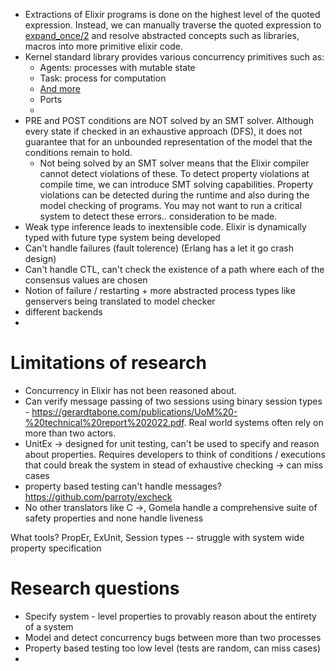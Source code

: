 
- Extractions of Elixir programs is done on the highest level of the quoted expression. Instead, we can manually traverse the quoted expression to [expand_once/2](https://github.com/elixir-lang/elixir/blob/74bfab8ee271e53d24cb0012b5db1e2a931e0470/lib/elixir/lib/macro.ex#L1439) and resolve abstracted concepts such as libraries, macros into more primitive elixir code.
- Kernel standard library provides various concurrency primitives such as:
	- Agents: processes with mutable state
	- Task: process for computation
	- [And more](https://hexdocs.pm/elixir/1.12.3/Kernel.html) 
	- Ports
	- 
- PRE and POST conditions are NOT solved by an SMT solver. Although every state if checked in an exhaustive approach (DFS), it does not guarantee that for an unbounded representation of the model that the conditions remain to hold.
	- Not being solved by an SMT solver means that the Elixir compiler cannot detect violations of these. To detect property violations at compile time, we can introduce SMT solving capabilities. Property violations can be detected during the runtime and also during the model checking of programs. You may not want to run a critical system to detect these errors.. consideration to be made.
- Weak type inference leads to inextensible code. Elixir is dynamically typed with future type system being developed
- Can't handle failures (fault tolerence) (Erlang has a let it go crash design)
- Can't handle CTL, can't check the existence of a path where each of the consensus values are chosen
- Notion of failure / restarting + more abstracted process types like genservers being translated to model checker
- different backends
- 
# Limitations of research

- Concurrency in Elixir has not been reasoned about.
- Can verify message passing of two sessions using binary session types - https://gerardtabone.com/publications/UoM%20-%20technical%20report%202022.pdf. Real world systems often rely on more than two actors.
- UnitEx -> designed for unit testing, can't be used to specify and reason about properties. Requires developers to think of conditions / executions that could break the system in stead of exhaustive checking -> can miss cases
- property based testing can't handle messages? https://github.com/parroty/excheck
- No other translators like C ->, Gomela handle a comprehensive suite of safety properties and none handle liveness

What tools? PropEr, ExUnit, Session types -- struggle with system wide property specification
# Research questions
- Specify system - level properties to provably reason about the entirety of a system
- Model and detect concurrency bugs between more than two processes
- Property based testing too low level (tests are random, can miss cases)
- 